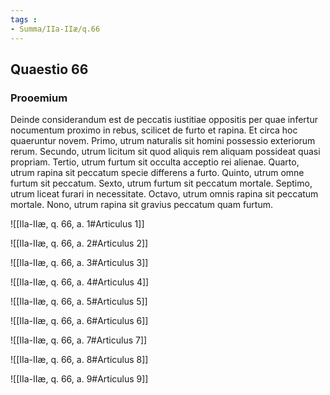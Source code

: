 ```yaml
---
tags : 
- Summa/IIa-IIæ/q.66
---
```


## Quaestio 66

### Prooemium

Deinde considerandum est de peccatis iustitiae oppositis per quae infertur nocumentum proximo in rebus, scilicet de furto et rapina. Et circa hoc quaeruntur novem. Primo, utrum naturalis sit homini possessio exteriorum rerum. Secundo, utrum licitum sit quod aliquis rem aliquam possideat quasi propriam. Tertio, utrum furtum sit occulta acceptio rei alienae. Quarto, utrum rapina sit peccatum specie differens a furto. Quinto, utrum omne furtum sit peccatum. Sexto, utrum furtum sit peccatum mortale. Septimo, utrum liceat furari in necessitate. Octavo, utrum omnis rapina sit peccatum mortale. Nono, utrum rapina sit gravius peccatum quam furtum.

![[IIa-IIæ, q. 66, a. 1#Articulus 1]]

![[IIa-IIæ, q. 66, a. 2#Articulus 2]]

![[IIa-IIæ, q. 66, a. 3#Articulus 3]]

![[IIa-IIæ, q. 66, a. 4#Articulus 4]]

![[IIa-IIæ, q. 66, a. 5#Articulus 5]]

![[IIa-IIæ, q. 66, a. 6#Articulus 6]]

![[IIa-IIæ, q. 66, a. 7#Articulus 7]]

![[IIa-IIæ, q. 66, a. 8#Articulus 8]]

![[IIa-IIæ, q. 66, a. 9#Articulus 9]]

